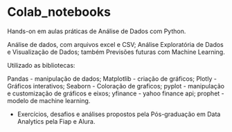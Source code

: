 # Colab_notebooks
Hands-on em aulas práticas de Análise de Dados com Python.

Análise de dados, com arquivos excel e CSV; Análise Exploratória de Dados e Visualização de Dados; também Previsões futuras com Machine Learning.

Utilizado as bibliotecas:

Pandas - manipulação de dados;
Matplotlib - criação de gráficos;
Plotly - Gráficos interativos;
Seaborn - Coloração de graficos;
pyplot - manipulação e customização de gráficos e eixos;
yfinance - yahoo finance api;
prophet - modelo de machine learning.

- Exercícios, desafios e análises propostos pela Pós-graduação em Data Analytics pela Fiap e Alura.


